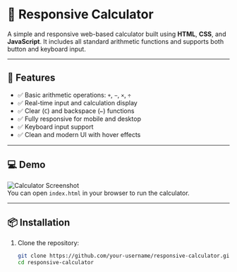 # 🧮 Responsive Calculator

A simple and responsive web-based calculator built using **HTML**, **CSS**, and **JavaScript**. It includes all standard arithmetic functions and supports both button and keyboard input.

---

## 🚀 Features

- ✅ Basic arithmetic operations: `+`, `−`, `×`, `÷`
- ✅ Real-time input and calculation display
- ✅ Clear (`C`) and backspace (`←`) functions
- ✅ Fully responsive for mobile and desktop
- ✅ Keyboard input support
- ✅ Clean and modern UI with hover effects

---

## 💻 Demo

![Calculator Screenshot](screenshot.png)  
You can open `index.html` in your browser to run the calculator.

---

## 📦 Installation

1. Clone the repository:
   ```bash
   git clone https://github.com/your-username/responsive-calculator.git
   cd responsive-calculator
